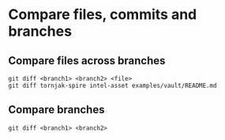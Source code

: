 # Compare files, commits and branches

## Compare files across branches
```console
git diff <branch1> <branch2> <file>
git diff tornjak-spire intel-asset examples/vault/README.md
```
## Compare branches
```console
git diff <branch1> <branch2>
```
